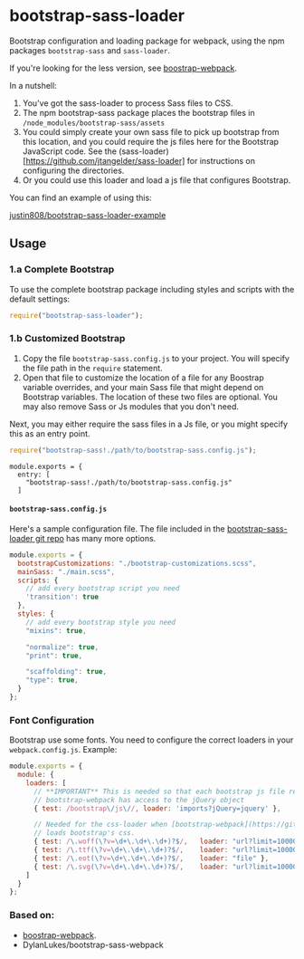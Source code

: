 bootstrap-sass-loader
=================

Bootstrap configuration and loading package for webpack, using the npm packages `bootstrap-sass` and `sass-loader`.

If you're looking for the less version, see [boostrap-webpack](https://github.com/bline/bootstrap-webpack).

In a nutshell:

1. You've got the sass-loader to process Sass files to CSS.
2. The npm bootstrap-sass package places the bootstrap files in `/node_modules/bootstrap-sass/assets`
3. You could simply create your own sass file to pick up bootstrap from this location, and you could require the js
   files here for the Bootstrap JavaScript code. See the (sass-loader)[https://github.com/jtangelder/sass-loader] for
   instructions on configuring the directories.
4. Or you could use this loader and load a js file that configures Bootstrap.

You can find an example of using this:

[justin808/bootstrap-sass-loader-example](https://github.com/justin808/bootstrap-sass-loader-example)

Usage
-----

### 1.a Complete Bootstrap

To use the complete bootstrap package including styles and scripts with the default settings:

``` javascript
require("bootstrap-sass-loader");
```

### 1.b Customized Bootstrap

1. Copy the file `bootstrap-sass.config.js` to your project. You will specify the file path in the `require` statement.
2. Open that file to customize the location of a file for any Boostrap variable overrides, and your main Sass file that
   might depend on Bootstrap variables. The location of these two files are optional. You may also remove Sass or Js
   modules that you don't need.

Next, you may either require the sass files in a Js file, or you might specify this as an entry point.

```javascript
require("bootstrap-sass!./path/to/bootstrap-sass.config.js");
```

```
module.exports = {
  entry: [
    "bootstrap-sass!./path/to/bootstrap-sass.config.js"
  ]
```

#### `bootstrap-sass.config.js`

Here's a sample configuration file. The file included in the [bootstrap-sass-loader git repo](https://github.com/jtangelder/sass-loader)
has many more options.

``` javascript
module.exports = {
  bootstrapCustomizations: "./bootstrap-customizations.scss",
  mainSass: "./main.scss",
  scripts: {
    // add every bootstrap script you need
    'transition': true
  },
  styles: {
    // add every bootstrap style you need
    "mixins": true,

    "normalize": true,
    "print": true,

    "scaffolding": true,
    "type": true,
  }
};
```

### Font Configuration
Bootstrap use some fonts. You need to configure the correct loaders in your `webpack.config.js`. Example:

``` javascript
module.exports = {
  module: {
    loaders: [
      // **IMPORTANT** This is needed so that each bootstrap js file required by
      // bootstrap-webpack has access to the jQuery object
      { test: /bootstrap\/js\//, loader: 'imports?jQuery=jquery' },

      // Needed for the css-loader when [bootstrap-webpack](https://github.com/bline/bootstrap-webpack)
      // loads bootstrap's css.
      { test: /\.woff(\?v=\d+\.\d+\.\d+)?$/,   loader: "url?limit=10000&minetype=application/font-woff" },
      { test: /\.ttf(\?v=\d+\.\d+\.\d+)?$/,    loader: "url?limit=10000&minetype=application/octet-stream" },
      { test: /\.eot(\?v=\d+\.\d+\.\d+)?$/,    loader: "file" },
      { test: /\.svg(\?v=\d+\.\d+\.\d+)?$/,    loader: "url?limit=10000&minetype=image/svg+xml" }
    ]
  }
};
```



### Based on:
* [boostrap-webpack](https://github.com/bline/bootstrap-webpack).
* DylanLukes/bootstrap-sass-webpack


